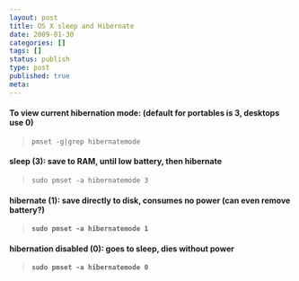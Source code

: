 ```yaml
---
layout: post
title: OS X sleep and Hibernate
date: 2009-01-30
categories: []
tags: []
status: publish
type: post
published: true
meta:
---
```

<div class="entry-content"><h4>To view current hibernation mode: (default for portables is 3, desktops use 0)</h4>
<blockquote>
<p><code>pmset -g|grep hibernatemode</code></p>
</blockquote>
<h4>sleep (3): save to RAM, until low battery, then hibernate</h4>
<blockquote>
<p><code>sudo pmset -a hibernatemode 3</code></p>
</blockquote>
<h4>hibernate (1): save directly to disk, consumes no power (can even remove battery?)</h4>
<blockquote>
<p><code><b>sudo pmset -a hibernatemode 1</b></code></p>
</blockquote>
<h4><b>hibernation disabled (0): goes to sleep, dies without power</b></h4>
<blockquote>
<p><code><b><b>sudo pmset -a hibernatemode 0 </b></b></code></p>
</blockquote>
</div>
